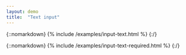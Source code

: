 ```yaml
---
layout: demo
title:  "Text input"
---
```



{::nomarkdown}
{% include /examples/input-text.html %}
{:/}


{::nomarkdown}
{% include /examples/input-text-required.html %}
{:/}